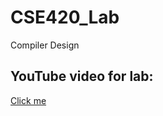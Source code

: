 # CSE420_Lab
 Compiler Design

 ## YouTube video for lab: 

<a href="https://www.youtube.com/playlist?list=PL209Wq-G1Idn5ECYT4lKYxdnVMh3YhXIK">Click me</a>
